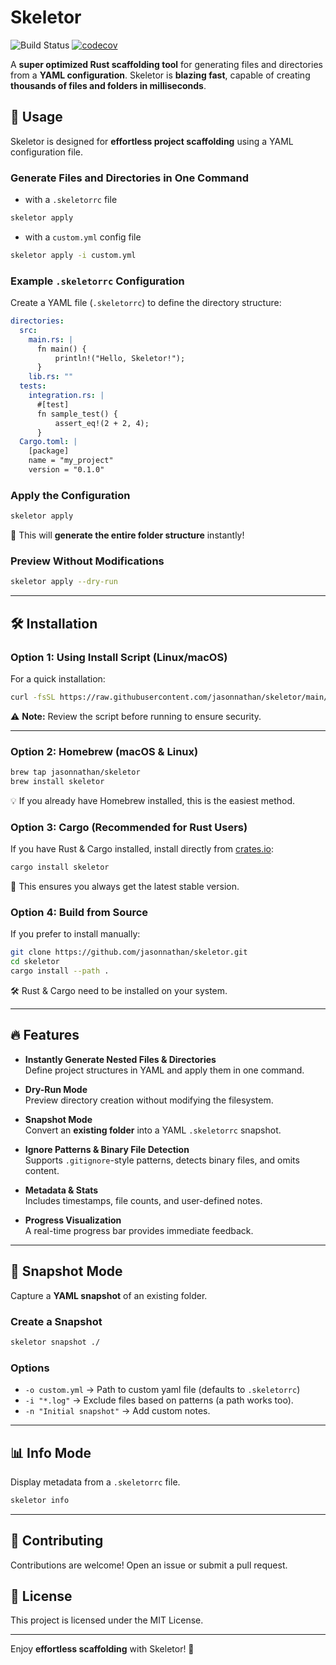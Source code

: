# Skeletor
![Build Status](https://github.com/jasonnathan/skeletor/actions/workflows/CI.yml/badge.svg)
[![codecov](https://codecov.io/gh/jasonnathan/skeletor/branch/main/graph/badge.svg)](https://codecov.io/gh/jasonnathan/skeletor)

A **super optimized Rust scaffolding tool** for generating files and directories from a **YAML configuration**. Skeletor is **blazing fast**, capable of creating **thousands of files and folders in milliseconds**.

## 🚀 Usage

Skeletor is designed for **effortless project scaffolding** using a YAML configuration file.

### **Generate Files and Directories in One Command** 

- with a `.skeletorrc` file
```bash
skeletor apply
```
- with a `custom.yml` config file 
```bash
skeletor apply -i custom.yml
```

### **Example `.skeletorrc` Configuration**
Create a YAML file (`.skeletorrc`) to define the directory structure:

```yaml
directories:
  src:
    main.rs: |
      fn main() {
          println!("Hello, Skeletor!");
      }
    lib.rs: ""
  tests:
    integration.rs: |
      #[test]
      fn sample_test() {
          assert_eq!(2 + 2, 4);
      }
  Cargo.toml: |
    [package]
    name = "my_project"
    version = "0.1.0"
```

### **Apply the Configuration**
```bash
skeletor apply
```
📁 This will **generate the entire folder structure** instantly!

### **Preview Without Modifications**
```bash
skeletor apply --dry-run
```

---

## 🛠️ Installation

### Option 1: Using Install Script (Linux/macOS)
For a quick installation:  
```bash
curl -fsSL https://raw.githubusercontent.com/jasonnathan/skeletor/main/install.sh | bash
```
⚠️ **Note:** Review the script before running to ensure security.  

---

### Option 2: Homebrew (macOS & Linux)
```bash
brew tap jasonnathan/skeletor
brew install skeletor
```
💡 If you already have Homebrew installed, this is the easiest method.  

### Option 3: Cargo (Recommended for Rust Users)
If you have Rust & Cargo installed, install directly from [crates.io](https://crates.io/crates/skeletor):  
```bash
cargo install skeletor
```
🔹 This ensures you always get the latest stable version.  

### Option 4: Build from Source
If you prefer to install manually:  
```bash
git clone https://github.com/jasonnathan/skeletor.git
cd skeletor
cargo install --path .
```
🛠️ Rust & Cargo need to be installed on your system.  

---

## 🔥 Features

- **Instantly Generate Nested Files & Directories**  
  Define project structures in YAML and apply them in one command.

- **Dry-Run Mode**  
  Preview directory creation without modifying the filesystem.

- **Snapshot Mode**  
  Convert an **existing folder** into a YAML `.skeletorrc` snapshot.

- **Ignore Patterns & Binary File Detection**  
  Supports `.gitignore`-style patterns, detects binary files, and omits content.

- **Metadata & Stats**  
  Includes timestamps, file counts, and user-defined notes.

- **Progress Visualization**  
  A real-time progress bar provides immediate feedback.

---

## 📸 Snapshot Mode
Capture a **YAML snapshot** of an existing folder.

### **Create a Snapshot**
```bash
skeletor snapshot ./
```

### **Options**
- `-o custom.yml`  → Path to custom yaml file (defaults to `.skeletorrc`)
- `-i "*.log"` → Exclude files based on patterns (a path works too).  
- `-n "Initial snapshot"` → Add custom notes.

---

## 📊 Info Mode
Display metadata from a `.skeletorrc` file.

```bash
skeletor info
```

---

## 🤝 Contributing
Contributions are welcome! Open an issue or submit a pull request.

## 📜 License
This project is licensed under the MIT License.

---

Enjoy **effortless scaffolding** with Skeletor! 🚀